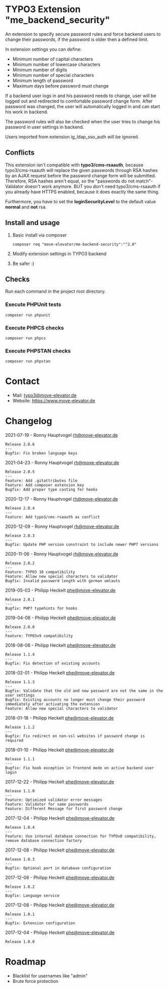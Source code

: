 # TYPO3 Extension "me_backend_security"

An extension to specify secure password rules and force backend users to change their passwords, if the password is older then a defined limit.

In extension settings you can define:
* Minimum number of capital characters
* Minimum number of lowercase characters
* Minimum number of digits
* Minimum number of special characters
* Minimum length of password
* Maximum days before password must change

If a backend user logs in and his password needs to change, user will be logged out and redirected to comfortable password change form.
After password was changed, the user will automatically logged in and can start his work in backend.

The password rules will also be checked when the user tries to change his password in user settings in backend.

Users imported from extension ig_ldap_sso_auth will be ignored.

## Conflicts

This extension isn't compatible with **typo3/cms-rsaauth**, because typo3/cms-rsaauth will replace the given passwords through RSA hashes by an AJAX request before the password change form will be submitted.
Therefore, RSA hashes aren't equal, so the "passwords do not match"-Validator doesn't work anymore. BUT you don't need typo3/cms-rsaauth if you already have HTTPS enabled, because it does exactly the same thing.

Furthermore, you have to set the **loginSecurityLevel** to the default value **normal** and **not** rsa.

## Install and usage

1. Basic install via composer

    ```
    composer req "move-elevator/me-backend-security":"^2.0"
    ```
2. Modify extension settings in TYPO3 backend
3. Be safer :)

## Checks
Run each command in the project root directory.

### Execute PHPUnit tests

```
composer run phpunit
```

### Execute PHPCS checks

```
composer run phpcs
```

### Execute PHPSTAN checks

```
composer run phpstan
```

# Contact

* Mail: typo3@move-elevator.de
* Website: https://www.move-elevator.de

# Changelog
2021-07-19 - Ronny Hauptvogel <rh@move-elevator.de>
```
Release 2.0.6
---
Bugfix: Fix broken language keys
```

2021-04-23 - Ronny Hauptvogel <rh@move-elevator.de>
```
Release 2.0.5
---
Feature: Add .gitattributes file
Feature: Add composer extension key
Bugfix: Add proper type casting for hooks
```

2020-12-17 - Ronny Hauptvogel <rh@move-elevator.de>
```
Release 2.0.4
---
Feature: Add typo3/cms-rsaauth as conflict
```

2020-12-09 - Ronny Hauptvogel <rh@move-elevator.de>
```
Release 2.0.3
---
Bugfix: Update PHP version constraint to include newer PHP7 versions
```

2020-11-06 - Ronny Hauptvogel <rh@move-elevator.de>
```
Release 2.0.2
---
Feature: TYPO3 10 compatibility
Feature: Allow new special characters to validator
Bugfix: Invalid password length with german umlauts
```

2019-05-03 - Philipp Heckelt <phe@move-elevator.de>
```
Release 2.0.1
---
Bugfix: PHP7 typehints for hooks
```

2019-04-08 - Philipp Heckelt <phe@move-elevator.de>
```
Release 2.0.0
---
Feature: TYPO3v9 compatibility
```

2018-08-06 - Philipp Heckelt <phe@move-elevator.de>
```
Release 1.1.4
---
Bugfix: Fix detection of existing accounts
```

2018-02-01 - Philipp Heckelt <phe@move-elevator.de>
```
Release 1.1.3
---
Bugfix: Validate that the old and new password are not the same in the user settings
Bugfix: Existing accounts no longer must change their password immediately after activating the extension
Feature: Allow new special characters to validator
```

2018-01-18 - Philipp Heckelt <phe@move-elevator.de>
```
Release 1.1.2
---
Bugfix: Fix redirect on non-ssl websites if password change is required
```

2018-01-10 - Philipp Heckelt <phe@move-elevator.de>
```
Release 1.1.1
---
Bugfix: Fix hook exception in frontend mode on active backend user login
```

2017-12-22 - Philipp Heckelt <phe@move-elevator.de>
```
Release 1.1.0
---
Feature: Optimized validator error messages
Feature: Validator for same passwords
Feature: Different Message for first password change
```

2017-12-04 - Philipp Heckelt <phe@move-elevator.de>
```
Release 1.0.4
---
Feature: Use internal database connection for TYPOv8 compatibility, remove database connection factory
```

2017-12-08 - Philipp Heckelt <phe@move-elevator.de>
```
Release 1.0.3
---
Bugfix: Optional port in database configuration
```

2017-12-08 - Philipp Heckelt <phe@move-elevator.de>
```
Release 1.0.2
---
Bugfix: Language service
```

2017-12-08 - Philipp Heckelt <phe@move-elevator.de>
```
Release 1.0.1
---
Bugfix: Extension configuration
```

2017-12-04 - Philipp Heckelt <phe@move-elevator.de>
```
Release 1.0.0
```

# Roadmap
* Blacklist for usernames like "admin"
* Brute force protection
